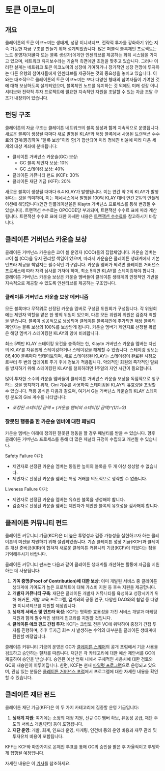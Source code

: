 # 토큰 이코노미

## 개요 <a id="overview"></a>

클레이튼의 토큰 이코노미는 생태계, 성장 이니셔티브, 전략적 투자를 강화하기 위한 지속 가능한 자금 구조를 만들기 위해 설계되었습니다. 많은 퍼블릭 블록체인 프로젝트는 노드 운영자(채굴자 또는 블록 생성자)에게만 인센티브를 제공하는 화폐 시스템을 가지고 있으며, 네트워크 유지보수라는 기술적 측면에만 초점을 맞추고 있습니다. 그러나 이러한 설계는 네트워크 토큰 이코노미의 성장에 기여하거나 장기적인 성장 전망에 투자하는 다른 유형의 참여자들에게 인센티브를 제공하는 것의 중요성을 놓치고 있습니다. 이와는 대조적으로 클레이튼의 토큰 이코노미는 보다 다양한 형태의 참여자들이 기여한 것에 대해 보상하도록 설계되었으며, 블록체인 노드를 유지하는 것 외에도 미래 성장 이니셔티브와 전략적 투자 프로젝트에 필요한 지속적인 자원을 조달할 수 있는 자금 조달 구조가 내장되어 있습니다.

## 펀딩 구조 <a id="funding-structure"></a>

클레이튼의 자금 구조는 클레이튼 네트워크의 블록 생성과 함께 지속적으로 운영됩니다. 새로운 블록이 생성될 때마다 새로 발행된 KLAY와 해당 블록에서 사용된 트랜잭션 수수료의 합계(통칭하여 "블록 보상"이라 함)가 합산되어 미리 정해진 비율에 따라 다음 세 개의 대상 계좌에 분배됩니다:

- 클레이튼 거버넌스 카운슬(GC) 보상:
  - GC 블록 제안자 보상: 10%
  - GC 스테이킹 보상: 40%
- 클레이튼 커뮤니티 펀드 (KCF): 30%
- 클레이튼 재단 기금 (KFF): 20%

새로운 블록이 생성될 때마다 6.4 KLAY가 발행됩니다. 이는 연간 약 2억 KLAY가 발행된다는 것을 의미하며, 이는 제네시스에서 발행된 100억 KLAY 대비 연간 2%의 인플레이션에 해당합니다(연간 인플레이션율은 Klaytn 거버넌스 프로세스를 통해 변경될 수 있습니다). 트랜잭션 수수료는 OPCODE당 부과되며, 트랜잭션 수수료 표에 따라 계산됩니다. 트랜잭션 수수료 표에 대한 자세한 내용은 [트랜잭션 수수료](./transaction-fees.md)를 참고하시기 바랍니다.

## 클레이튼 거버넌스 카운슬 보상 <a id="klaytn-governance-council-reward"></a>

클레이튼 거버넌스 카운슬은 코어 셀 운영자 (CCO)들의 집합체입니다. 카운슬 멤버는 코어 셀 (CC)을 유지 관리할 책임이 있으며, 따라서 카운슬은 클레이튼 생태계에서 기본 인프라 제공을 책임지는 필수적인 기구입니다. 카운슬 멤버가 되려면 클레이튼 거버넌스 프로세스에 따라 자격 심사를 거쳐야 하며, 최소 5백만 KLAY를 스테이킹해야 합니다. 클레이튼 거버넌스 카운슬 보상은 카운슬 멤버들이 클레이튼 생태계의 안정적인 기반을 지속적으로 제공할 수 있도록 인센티브를 제공하는 구조입니다.

### 클레이튼 거버넌스 카운슬 보상 메커니즘 <a id="klaytn-governance-council-reward-mechanism"></a>

모든 블록마다 무작위로 선정된 카운슬 멤버로 구성된 위원회가 구성됩니다. 각 위원회에는 제안자 역할을 맡은 한 명의 위원이 있으며, 다른 모든 위원회 위원은 검증자 역할을 맡습니다. 블록이 성공적으로 생성되어 클레이튼 블록체인에 추가되면 해당 블록의 제안자는 블록 보상의 100%를 보상받게 됩니다. 카운슬 멤버가 제안자로 선정될 확률은 해당 멤버가 스테이킹한 KLAY의 양에 비례합니다.

최소 5백만 KLAY 스테이킹 요건을 충족하는 한, Klaytn 거버넌스 카운슬 멤버는 자신의 KLAY를 자유롭게 스테이킹하거나 스테이킹을 해제할 수 있습니다. 스테이킹 정보는 86,400 블록마다 업데이트되며, 새로 스테이킹된 KLAY는 스테이킹이 완료된 시점으로부터 두 번의 업데이트 주기 후에 정보가 적용됩니다. 악의적인 회원의 즉각적인 탈퇴를 방지하기 위해 스테이킹된 KLAY를 철회하려면 1주일의 지연 시간이 필요합니다.

많이 투자한 소수의 카운슬 멤버들이 클레이튼 거버넌스 카운슬 보상을 독점적으로 청구하는 것을 방지하기 위해, Gini 계수를 사용하여 스테이킹된 KLAY의 유효량을 조정할 수 있습니다. 적용 공식은 다음과 같으며, 여기서 G는 거버넌스 카운슬의 KLAY 스테이킹 분포의 Gini 계수를 나타냅니다:

- _조정된 스테이킹 금액 = (카운슬 멤버의 스테이킹 금액)^(1/1+G)_

### 잘못된 행동을 한 카운슬 멤버에 대한 페널티 <a id="penalty-for-misbehaving-council-members"></a>

카운슬 멤버는 아래에 정의된 잘못된 행동을 할 경우 페널티를 받을 수 있습니다. 향후 클레이튼 거버넌스 프로세스를 통해 더 많은 페널티 규정이 수립되고 개선될 수 있습니다.

Safety Failure 야기:

- 제안자로 선정된 카운슬 멤버는 동일한 높이의 블록을 두 개 이상 생성할 수 없습니다.
- 제안자로 선정된 카운슬 멤버는 특정 거래를 의도적으로 생략할 수 없습니다.

Liveness Failure 야기:

- 제안자로 선정된 카운슬 멤버는 유효한 블록을 생성해야 합니다.
- 검증자로 선정된 카운슬 멤버는 제안자가 제안한 블록의 유효성을 검사해야 합니다.

## 클레이튼 커뮤니티 펀드 <a id="klaytn-community-fund"></a>

클레이튼 커뮤니티 기금(KCF)은 더 높은 투명성과 검증 가능성을 실현하고자 하는 클레이튼의 미션을 지원하기 위해 설립되었습니다. 기존 클레이튼 성장 기금(KGF)과 클레이튼 개선 준비금(KIR)이 합쳐져 새로운 클레이튼 커뮤니티 기금(KCF)이 되었다는 점을 기억해두시기 바랍니다.

클레이튼 커뮤니티 펀드는 다음과 같이 클레이튼 생태계를 개선하는 활동에 자금을 지원하는 데 사용됩니다:

1. **기여 증명(Proof of Contribution)에 대한 보상**: 이미 개발된 서비스 중 클레이튼 생태계에 기여도가 높은 프로젝트에 대해 가스비 지원 등 후속 지원을 제공합니다.
2. **개발자 커뮤니티 구축**: 재단은 클레이튼 개발자 커뮤니티를 육성하고 성장시키기 위해 해커톤, 개발 교육 프로그램, 업계와의 공동 연구, 다양한 DAO와의 협업 등 다양한 이니셔티브를 지원할 예정입니다.
3. **생태계 서비스 및 인프라 육성**: KCF는 명확한 효용성을 가진 서비스 개발과 마케팅 지원과 함께 필수적인 생태계 인프라를 지원할 것입니다.
4. **클레이튼 에코 펀드 간접 투자**: KCF는 크립토 전문 VC에 위탁하여 중장기 간접 투자를 진행하며, 추후 투자금 회수 시 발생하는 수익의 대부분을 클레이튼 생태계에 환원할 예정입니다.

클레이튼 커뮤니티 기금의 운영은 GC가 [클레이튼 스퀘어](https://square.klaytn.foundation/Home)의 공개 포럼에서 기금 사용을 검토하고 승인하는 절차를 따릅니다. 재단은 각 카테고리에 대한 예산 제안서를 GC에 제출하여 승인을 받습니다. 승인된 예산 범위 내에서 구체적인 사용처에 대한 검토와 GC의 재승인이 이루어집니다. 한편, KCF는 현재 [파일럿 프로그램](https://klaytn.foundation/kcf-grant-pilot/)으로 운영되고 있으며, 관심 있는 분들은 [클레이튼 거버넌스 포럼](https://govforum.klaytn.foundation/t/operational-procedures-of-the-kcf-grant-program-pilot/288)에서 프로그램에 대한 자세한 내용을 확인할 수 있습니다.

## 클레이튼 재단 펀드 <a id="klaytn-foundation-fund"></a>

클레이튼 재단 기금(KFF)은 이 두 가지 카테고리에 집중할 운영 기금입니다:

1. **생태계 지원**: 여기에는 소정의 재정 지원, 신규 GC 멤버 확보, 유동성 공급, 재단 주도의 서비스 개발/펀딩 등이 포함됩니다.
2. **재단 운영**: 개발, 회계, 인프라 운영, 마케팅, 인건비 등의 운영 비용과 재무 관리 및 투자유치 비용이 포함됩니다.

KFF는 KCF와 마찬가지로 온체인 투표를 통해 GC의 승인을 받은 후 자율적이고 투명하게 집행될 예정입니다.

자세한 내용은 이 [기사](https://medium.com/klaytn/klaytn-tokenomics-optimization-governance-proposal-securing-a-sustainable-verifiable-token-1efd2a49b04e)를 참조하세요.

